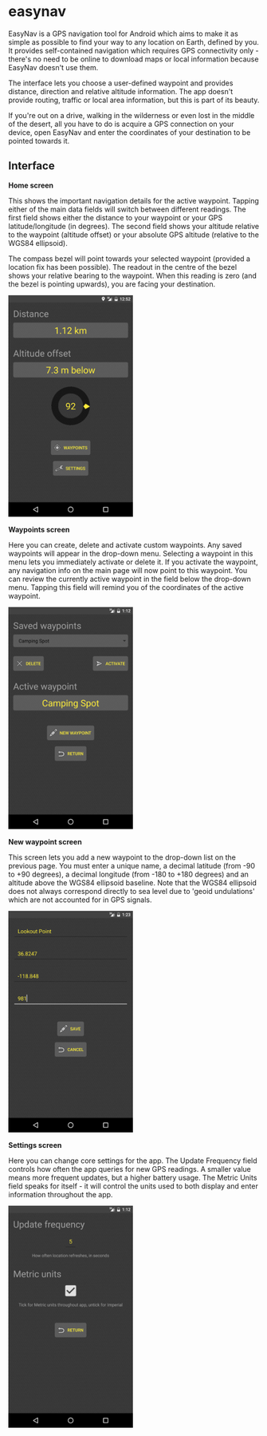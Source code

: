 # easynav
EasyNav is a GPS navigation tool for Android which aims to make it as simple as possible to find your way to any location on Earth, defined by you. It provides self-contained navigation which requires GPS connectivity only - there's no need to be online to download maps or local information because EasyNav doesn't use them.

The interface lets you choose a user-defined waypoint and provides distance, direction and relative altitude information. The app doesn't provide routing, traffic or local area information, but this is part of its beauty.

If you're out on a drive, walking in the wilderness or even lost in the middle of the desert, all you have to do is acquire a GPS connection on your device, open EasyNav and enter the coordinates of your destination to be pointed towards it.

## Interface

**Home screen**

This shows the important navigation details for the active waypoint. Tapping either of the main data fields will switch between different readings. The first field shows either the distance to your waypoint or your GPS latitude/longitude (in degrees). The second field shows your altitude relative to the waypoint (altitude offset) or your absolute GPS altitude (relative to the WGS84 ellipsoid).

The compass bezel will point towards your selected waypoint (provided a location fix has been possible). The readout in the centre of the bezel shows your relative bearing to the waypoint. When this reading is zero (and the bezel is pointing upwards), you are facing your destination.

<img src="https://raw.githubusercontent.com/george7378/easynav/master/_img/1.png" width="250">

**Waypoints screen**

Here you can create, delete and activate custom waypoints. Any saved waypoints will appear in the drop-down menu. Selecting a waypoint in this menu lets you immediately activate or delete it. If you activate the waypoint, any navigation info on the main page will now point to this waypoint. You can review the currently active waypoint in the field below the drop-down menu. Tapping this field will remind you of the coordinates of the active waypoint.
	
<img src="https://raw.githubusercontent.com/george7378/easynav/master/_img/2.png" width="250">

**New waypoint screen**

This screen lets you add a new waypoint to the drop-down list on the previous page. You must enter a unique name, a decimal latitude (from -90 to +90 degrees), a decimal longitude (from -180 to +180 degrees) and an altitude above the WGS84 ellipsoid baseline. Note that the WGS84 ellipsoid does not always correspond directly to sea level due to 'geoid undulations' which are not accounted for in GPS signals.

<img src="https://raw.githubusercontent.com/george7378/easynav/master/_img/3.png" width="250">

**Settings screen**

Here you can change core settings for the app. The Update Frequency field controls how often the app queries for new GPS readings. A smaller value means more frequent updates, but a higher battery usage. The Metric Units field speaks for itself - it will control the units used to both display and enter information throughout the app.
	
<img src="https://raw.githubusercontent.com/george7378/easynav/master/_img/4.png" width="250">
